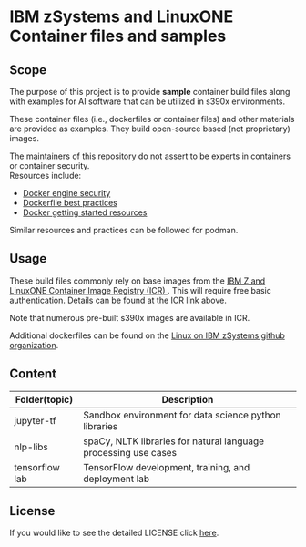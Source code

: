 # IBM zSystems and LinuxONE Container files and samples

## Scope

The purpose of this project is to provide __sample__ container build files along with examples for AI software that can be utilized in s390x 
environments.

These container files (i.e., dockerfiles or container files) and other materials are provided as examples.
They build open-source based (not proprietary) images. 

The maintainers of this repository do not assert to be experts in containers or container security.  
Resources include:
  - [Docker engine security](https://docs.docker.com/engine/security/)
  - [Dockerfile best practices](https://docs.docker.com/develop/develop-images/dockerfile_best-practices/)
  - [Docker getting started resources](https://docs.docker.com/get-started/resources/)

Similar resources and practices can be followed for podman. 


## Usage
These build files commonly rely on base images from the [IBM Z and LinuxONE Container Image Registry (ICR) ](https://ibm.github.io/ibm-z-oss-hub/main/main.html). 
This will require free basic authentication. Details can be found at the ICR link above.

Note that numerous pre-built s390x images are available in ICR.

Additional dockerfiles can be found on the [Linux on IBM zSystems github organization](https://github.com/linux-on-ibm-z/dockerfile-examples).

## Content

| Folder(topic) | Description   |
| ------------- | ------------- |
| jupyter-tf     | Sandbox environment for data science python libraries  |
| nlp-libs     | spaCy, NLTK libraries for natural language processing use cases |
| tensorflow lab | TensorFlow development, training, and deployment lab |


## License
If you would like to see the detailed LICENSE click [here](LICENSE).
